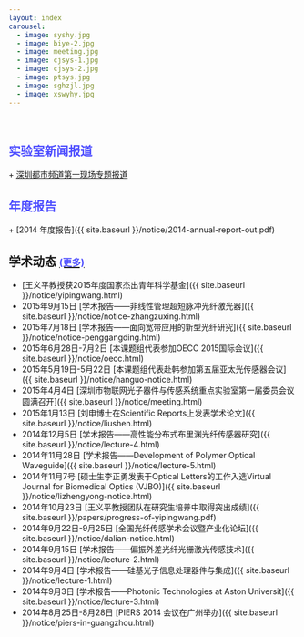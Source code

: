 ```yaml
---
layout: index
carousel:
  - image: syshy.jpg
  - image: biye-2.jpg
  - image: meeting.jpg
  - image: cjsys-1.jpg
  - image: cjsys-2.jpg
  - image: ptsys.jpg
  - image: sghzjl.jpg
  - image: xswyhy.jpg
---
```

<br>
<h2 style="color: #4D4DFF;">实验室新闻报道</h2>
+ <a href="http://www.s1979.com/dianshi/first/201505/21144461521.shtml">深圳都市频道第一现场专题报道<a>

<h2 style="color: #4D4DFF;">年度报告</h2>
+ [2014 年度报告]({{ site.baseurl }}/notice/2014-annual-report-out.pdf)

<h2 style="color: #4D4DFF;">学术动态 <a href="{{ site.baseurl }}/more/"><span style="font-size: 1.0rem; color: #4D4DFF;">(更多)</span></a></h2>

+ [王义平教授获2015年度国家杰出青年科学基金]({{ site.baseurl }}/notice/yipingwang.html)
+ 2015年9月15日
  [学术报告——非线性管理超短脉冲光纤激光器]({{ site.baseurl }}/notice/notice-zhangzuxing.html)
+ 2015年7月18日
  [学术报告——面向宽带应用的新型光纤研究]({{ site.baseurl }}/notice/notice-penggangding.html)
+ 2015年6月28日-7月2日
  [本课题组代表参加OECC 2015国际会议]({{ site.baseurl }}/notice/oecc.html)
+ 2015年5月19日-5月22日
  [本课题组代表赴韩参加第五届亚太光传感器会议]({{ site.baseurl }}/notice/hanguo-notice.html)
+ 2015年4月4日
  [深圳市物联网光子器件与传感系统重点实验室第一届委员会议圆满召开]({{ site.baseurl }}/notice/meeting.html)
+ 2015年1月13日
  [刘申博士在Scientific Reports上发表学术论文]({{ site.baseurl }}/notice/liushen.html)
+ 2014年12月5日
  [学术报告——高性能分布式布里渊光纤传感器研究]({{ site.baseurl }}/notice/lecture-4.html)
+ 2014年11月28日
  [学术报告——Development of Polymer Optical Waveguide]({{ site.baseurl }}/notice/lecture-5.html)
+ 2014年11月7号
  [硕士生李正勇发表于Optical Letters的工作入选Virtual Journal for Biomedical Optics (VJBO)]({{ site.baseurl }}/notice/lizhengyong-notice.html)
+ 2014年10月23日
  [王义平教授团队在研究生培养中取得突出成绩]({{ site.baseurl }}/papers/progress-of-yipingwang.pdf)
+ 2014年9月22日-9月25日
  [全国光纤传感学术会议暨产业化论坛]({{ site.baseurl }}/notice/dalian-notice.html)
+ 2014年9月15日
  [学术报告——偏振外差光纤光栅激光传感技术]({{ site.baseurl }}/notice/lecture-2.html)
+ 2014年9月4日
  [学术报告——硅基光子信息处理器件与集成]({{ site.baseurl }}/notice/lecture-1.html)
+ 2014年9月3日
  [学术报告——Photonic Technologies at Aston Universit]({{ site.baseurl }}/notice/lecture-3.html)
+ 2014年8月25日-8月28日
  [PIERS 2014 会议在广州举办]({{ site.baseurl }}/notice/piers-in-guangzhou.html)
